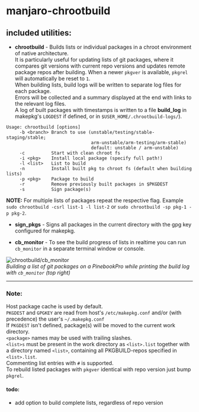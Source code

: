 # manjaro-chrootbuild

## included utilities:

- **chrootbuild** - Builds lists or individual packages in a chroot environment of native architecture.  
It is particularly useful for updating lists of git packages, where it compares git versions with current repo versions and updates remote package repos after building.
When a newer `pkgver` is available, `pkgrel` will automatically be reset to `1`.  
When building lists, build logs will be written to separate log files for each package.  
Errors will be collected and a summary displayed at the end with links to the relevant log files.  
A log of built packages with timestamps is written to a file **build_log** in makepkg's `LOGDEST` if defined, or in `$USER_HOME/.chrootbuild-logs/`).
```
Usage: chrootbuild [options]
     -b <branch> Branch to use (unstable/testing/stable-staging/stable;
                                arm-unstable/arm-testing/arm-stable)
                                default: unstable / arm-unstable)
     -c          Start with clean chroot fs
     -i <pkg>    Install local package (specify full path!)
     -l <list>   List to build
     -n          Install built pkg to chroot fs (default when building lists)
     -p <pkg>    Package to build
     -r          Remove previously built packages in $PKGDEST
     -s          Sign package(s)
```

**NOTE:** For multiple lists of packages repeat the respective flag. Example `sudo chrootbuild -csrl list-1 -l list-2` or `sudo chrootbuild -sp pkg-1 -p pkg-2`.

- **sign_pkgs**   - Signs all packages in the current directory with the gpg key configured for makepkg.

- **cb_monitor**  - To see the build progress of lists in realtime you can run `cb_monitor` in a separate terminal window or console.

![chrootbuild/cb_monitor](https://gitlab.manjaro.org/manjaro-arm/applications/manjaro-chrootbuild/-/raw/build-monitor/chrootbuild_in_action.png)  
_Building a list of git packages on a PinebookPro while printing the build log with `cb_monitor` (top right)_
___
### Note:
Host package cache is used by default.  
`PKGDEST` and `GPGKEY` are read from host's `/etc/makepkg.conf` and/or (with precedence) the user's `~/.makepkg.conf`  
If `PKGDEST` isn't defined, package(s) will be moved to the current work directory.  
`<package>` names may be used with trailing slashes.  
`<list>s` must be present in the work directory as `<list>.list` together with a directory named `<list>`, containing all PKGBUILD-repos specified in `<list>.list`.  
Commenting list entries with `#` is supported.  
To rebuild listed packages with `pkgver` identical with repo version just bump `pkgrel`.

#### todo:
- add option to build complete lists, regardless of repo version
